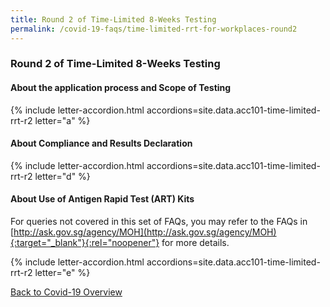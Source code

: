 ```yaml
---
title: Round 2 of Time-Limited 8-Weeks Testing 
permalink: /covid-19-faqs/time-limited-rrt-for-workplaces-round2
---
```


### Round 2 of Time-Limited 8-Weeks Testing 

#### About the application process and Scope of Testing

{% include letter-accordion.html accordions=site.data.acc101-time-limited-rrt-r2 letter="a" %}

#### About Compliance and Results Declaration 

{% include letter-accordion.html accordions=site.data.acc101-time-limited-rrt-r2 letter="d" %}

#### About Use of Antigen Rapid Test (ART) Kits

For queries not covered in this set of FAQs, you may refer to the FAQs in [http://ask.gov.sg/agency/MOH](http://ask.gov.sg/agency/MOH){:target="_blank"}{:rel="noopener"} for more details.  

{% include letter-accordion.html accordions=site.data.acc101-time-limited-rrt-r2 letter="e" %}

[Back to Covid-19 Overview](/covid/)

<script src="/jquery/jquery.min.js"></script>
<script src="/jquery/resize-tables.js"></script>
